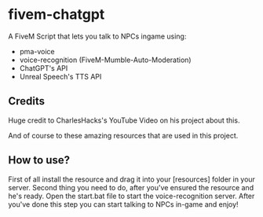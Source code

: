 # fivem-chatgpt
A FiveM Script that lets you talk to NPCs ingame using:
- pma-voice
- voice-recognition (FiveM-Mumble-Auto-Moderation)
- ChatGPT's API
- Unreal Speech's TTS API

## Credits
Huge credit to CharlesHacks's YouTube Video on his project about this.

And of course to these amazing resources that are used in this project.

## How to use?
First of all install the resource and drag it into your [resources] folder in your server.
Second thing you need to do, after you've ensured the resource and he's ready.
Open the start.bat file to start the voice-recognition server.
After you've done this step you can start talking to NPCs in-game and enjoy!
